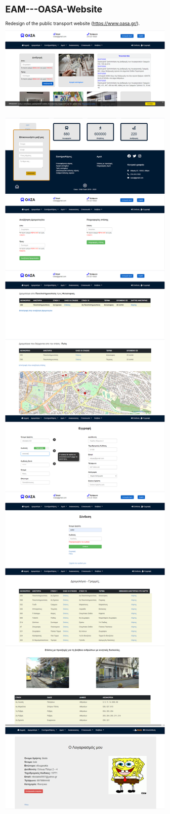 # EAM---OASA-Website
Redesign of the public transport website (https://www.oasa.gr/). <br/>

![](images/1.png)
<br/><br/><br/>
![](images/3.png)
<br/>
![](images/4.png)
<br/>
![](images/5.png)
<br/>
![](images/7.png)
<br/>
![](images/8.png)
<br/>
![](images/9.png)
<br/>
![](images/10.png)
<br/>
![](images/11.png)
<br/>
![](images/12.png)

